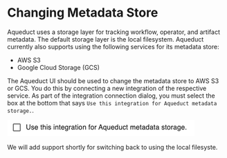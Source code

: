 # Changing Metadata Store

Aqueduct uses a storage layer for tracking workflow, operator, and artifact metadata. The default storage layer is the local filesystem. Aqueduct currently also supports using the following services for its metadata store:
- AWS S3
- Google Cloud Storage (GCS)

The Aqueduct UI should be used to change the metadata store to AWS S3 or GCS. You
do this by connecting a new integration of the respective service. As part of the
integration connection dialog, you must select the box at the bottom that says
`Use this integration for Aqueduct metadata storage.`.

![](<../.gitbook/assets/change_metadata_store.png>)

We will add support shortly for switching back to using the local filesyste.